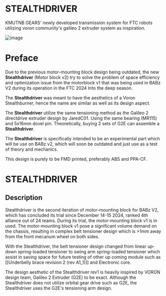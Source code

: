 # STEALTHDRIVER
KMUTNB GEARS' newly developed transmission system for FTC robots utilizing voron community's galileo 2 extruder system as inspiration.

![image](https://github.com/user-attachments/assets/116e0840-8da3-4fee-a8bf-c89ba448d6c9)


# Preface
Due to the previous motor-mounting block design being outdated, the new **Stealthdriver** (Motor block v2) try to solve the problem of space efficiency and optimization issue from the motorblock v1 that was being used in BABz V2 during its operation in the FTC 2024 Into the deep season.

The **Stealthdriver** was meant to have the aesthetics of a Voron Stealthburner, hence the name are similar as well as its design aspect.

The **Stealthdriver** utilize the same tensioning method as the Galileo 2 directdrive extruder design by JaredC01. Using the same bearing (MR115) and 5x16mm dovel pin. Theoretically, buying 2 sets of G2E can assemble a **Stealthdriver**.

The **Stealthdriver** is specifically intended to be an experimental part which will be use on BABz v2, which will soon be outdated and just use as a test of theory and mechanics.

This design is purely to be FMD printed, preferably ABS and PPA-CF.


# STEALTHDRIVER
## Description
Stealthdriver is the second iteration of motor-mounting block for BABz V2, which has concluded its trial since December 14-15 2024, ranked 4th alliance out of 24 teams. During its trial, the motor-mounting block v1 is in used. The motor-mounting block v1 pose a significant volume demand on the chassis, resulting in complex belt tensioner design which is >1mm away from the front mecanum wheel on both sides.

With the Stealthdriver, the belt tensioner design changed from linear up-down spring-loaded tensioner to swing arm spring-loaded tensioner which assist in saving space for future testing of other up coming module such as [[Underbelly brace revision 2 (rev A1_1)]] and Electronic core.

The design aesthetic of the Stealthdriver rev1 is heavily inspired by VORON design team, Galileo 2 Extruder (G2E) to be exact. Although the Stealthdriver does not utilize orbital gear drive such as G2E, the Stealthdriver uses the G2E's tensioning arm design.
